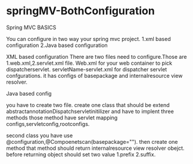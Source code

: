 # springMV-BothConfiguration
Spring MVC BASICS

You can configure in two way your spring mvc project.
1.xml based configuration
2.Java based configuration

XML based configuration
  There are two files need to configure.Those are 1.web.xml,2.servlet.xml file.
  Web.xml for your web container to pick dispatcherservlet.
  servletName-servlet.xml for dispatcher servlet confgurations.
  it has configs of basepackage and internalresource view resolver.
  
  Java based config
  
  you have to create two file.
  create one class that should be extend abstractannotationDispatchservletinitilizer and have to implent three methods
  those method have servlet mapping configs,servletconfig,rootconfigs.
  
  second class you have use @configuration,@Compoenetscan(basepackage="").
  then create one method that method should  return internalresource view resolver obejct.
  before returning object should set two value
  1.prefix 2.suffix.


